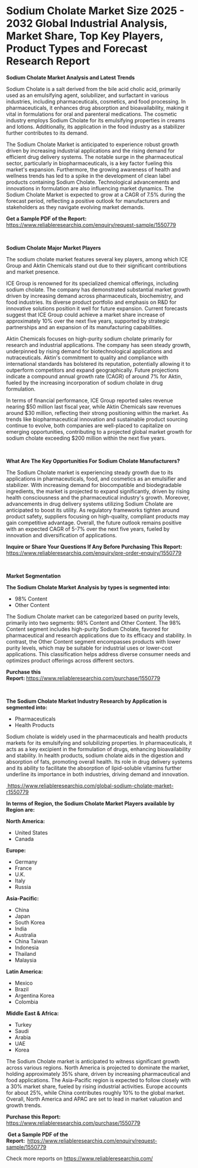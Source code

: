 <p><h1>Sodium Cholate Market Size 2025 - 2032 Global Industrial Analysis, Market Share, Top Key Players, Product Types and Forecast Research Report</h1></p><p><strong>Sodium Cholate Market Analysis and Latest Trends</strong></p>
<p><p>Sodium Cholate is a salt derived from the bile acid cholic acid, primarily used as an emulsifying agent, solubilizer, and surfactant in various industries, including pharmaceuticals, cosmetics, and food processing. In pharmaceuticals, it enhances drug absorption and bioavailability, making it vital in formulations for oral and parenteral medications. The cosmetic industry employs Sodium Cholate for its emulsifying properties in creams and lotions. Additionally, its application in the food industry as a stabilizer further contributes to its demand.</p><p>The Sodium Cholate Market is anticipated to experience robust growth driven by increasing industrial applications and the rising demand for efficient drug delivery systems. The notable surge in the pharmaceutical sector, particularly in biopharmaceuticals, is a key factor fueling this market's expansion. Furthermore, the growing awareness of health and wellness trends has led to a spike in the development of clean label products containing Sodium Cholate. Technological advancements and innovations in formulation are also influencing market dynamics. The Sodium Cholate Market is expected to grow at a CAGR of 7.5% during the forecast period, reflecting a positive outlook for manufacturers and stakeholders as they navigate evolving market demands.</p></p>
<p><strong>Get a Sample PDF of the Report:&nbsp;</strong> <a href="https://www.reliableresearchiq.com/enquiry/request-sample/1550779?utm_campaign=3524&utm_medium=2&utm_source=Github&utm_content=ia&utm_term=31032025&utm_id=sodium-cholate">https://www.reliableresearchiq.com/enquiry/request-sample/1550779</a></p>
<p>&nbsp;</p>
<p><strong>Sodium Cholate Major Market Players</strong></p>
<p><p>The sodium cholate market features several key players, among which ICE Group and Aktin Chemicals stand out due to their significant contributions and market presence. </p><p>ICE Group is renowned for its specialized chemical offerings, including sodium cholate. The company has demonstrated substantial market growth driven by increasing demand across pharmaceuticals, biochemistry, and food industries. Its diverse product portfolio and emphasis on R&D for innovative solutions position it well for future expansion. Current forecasts suggest that ICE Group could achieve a market share increase of approximately 10% over the next five years, supported by strategic partnerships and an expansion of its manufacturing capabilities.</p><p>Aktin Chemicals focuses on high-purity sodium cholate primarily for research and industrial applications. The company has seen steady growth, underpinned by rising demand for biotechnological applications and nutraceuticals. Aktin's commitment to quality and compliance with international standards has bolstered its reputation, potentially allowing it to outperform competitors and expand geographically. Future projections indicate a compound annual growth rate (CAGR) of around 7% for Aktin, fueled by the increasing incorporation of sodium cholate in drug formulation.</p><p>In terms of financial performance, ICE Group reported sales revenue nearing $50 million last fiscal year, while Aktin Chemicals saw revenues around $30 million, reflecting their strong positioning within the market. As trends like biopharmaceutical innovation and sustainable product sourcing continue to evolve, both companies are well-placed to capitalize on emerging opportunities, contributing to a projected global market growth for sodium cholate exceeding $200 million within the next five years.</p></p>
<p>&nbsp;</p>
<p><strong>What Are The Key Opportunities For Sodium Cholate Manufacturers?</strong></p>
<p><p>The Sodium Cholate market is experiencing steady growth due to its applications in pharmaceuticals, food, and cosmetics as an emulsifier and stabilizer. With increasing demand for biocompatible and biodegradable ingredients, the market is projected to expand significantly, driven by rising health consciousness and the pharmaceutical industry's growth. Moreover, advancements in drug delivery systems utilizing Sodium Cholate are anticipated to boost its utility. As regulatory frameworks tighten around product safety, suppliers focusing on high-quality, compliant products may gain competitive advantage. Overall, the future outlook remains positive with an expected CAGR of 5-7% over the next five years, fueled by innovation and diversification of applications.</p></p>
<p><strong>Inquire or Share Your Questions If Any Before Purchasing This Report:</strong> <a href="https://www.reliableresearchiq.com/enquiry/pre-order-enquiry/1550779?utm_campaign=3524&utm_medium=2&utm_source=Github&utm_content=ia&utm_term=31032025&utm_id=sodium-cholate">https://www.reliableresearchiq.com/enquiry/pre-order-enquiry/1550779</a></p>
<p>&nbsp;</p>
<p><strong>Market Segmentation</strong></p>
<p><strong>The Sodium Cholate Market Analysis by types is segmented into:</strong></p>
<p><ul><li>98% Content</li><li>Other Content</li></ul></p>
<p><p>The Sodium Cholate market can be categorized based on purity levels, primarily into two segments: 98% Content and Other Content. The 98% Content segment includes high-purity Sodium Cholate, favored for pharmaceutical and research applications due to its efficacy and stability. In contrast, the Other Content segment encompasses products with lower purity levels, which may be suitable for industrial uses or lower-cost applications. This classification helps address diverse consumer needs and optimizes product offerings across different sectors.</p></p>
<p><strong>Purchase this Report:&nbsp;</strong><a href="https://www.reliableresearchiq.com/purchase/1550779?utm_campaign=3524&utm_medium=2&utm_source=Github&utm_content=ia&utm_term=31032025&utm_id=sodium-cholate">https://www.reliableresearchiq.com/purchase/1550779</a></p>
<p>&nbsp;</p>
<p><strong>The Sodium Cholate Market Industry Research by Application is segmented into:</strong></p>
<p><ul><li>Pharmaceuticals</li><li>Health Products</li></ul></p>
<p><p>Sodium cholate is widely used in the pharmaceuticals and health products markets for its emulsifying and solubilizing properties. In pharmaceuticals, it acts as a key excipient in the formulation of drugs, enhancing bioavailability and stability. In health products, sodium cholate aids in the digestion and absorption of fats, promoting overall health. Its role in drug delivery systems and its ability to facilitate the absorption of lipid-soluble vitamins further underline its importance in both industries, driving demand and innovation.</p></p>
<p><a href="https://www.reliableresearchiq.com/global-sodium-cholate-market-r1550779?utm_campaign=3524&utm_medium=2&utm_source=Github&utm_content=ia&utm_term=31032025&utm_id=sodium-cholate">&nbsp;https://www.reliableresearchiq.com/global-sodium-cholate-market-r1550779</a></p>
<p><strong>In terms of Region, the Sodium Cholate Market Players available by Region are:</strong></p>
<p>
    <p> <strong> North America: </strong>
        <ul>
            <li>United States</li>
            <li>Canada</li>
        </ul>
        </p> 
    <p> <strong> Europe: </strong>
        <ul>
            <li>Germany</li>
            <li>France</li>
            <li>U.K.</li>
            <li>Italy</li>
            <li>Russia</li>
        </ul>
        </p> 
    <p> <strong> Asia-Pacific: </strong>
        <ul>
            <li>China</li>
            <li>Japan</li>
            <li>South Korea</li>
            <li>India</li>
            <li>Australia</li>
            <li>China Taiwan</li>
            <li>Indonesia</li>
            <li>Thailand</li>
            <li>Malaysia</li>
        </ul>
        </p> 
    <p> <strong> Latin America: </strong>
        <ul>
            <li>Mexico</li>
            <li>Brazil</li>
            <li>Argentina Korea</li>
            <li>Colombia</li>
        </ul>
        </p> 
    <p> <strong> Middle East & Africa: </strong>
        <ul>
            <li>Turkey</li>
            <li>Saudi</li>
            <li>Arabia</li>
            <li>UAE</li>
            <li>Korea</li>
        </ul>
    </p>
    </p>
<p><p>The Sodium Cholate market is anticipated to witness significant growth across various regions. North America is projected to dominate the market, holding approximately 35% share, driven by increasing pharmaceutical and food applications. The Asia-Pacific region is expected to follow closely with a 30% market share, fueled by rising industrial activities. Europe accounts for about 25%, while China contributes roughly 10% to the global market. Overall, North America and APAC are set to lead in market valuation and growth trends.</p></p>
<p><strong>Purchase this Report: </strong><a href="https://www.reliableresearchiq.com/purchase/1550779?utm_campaign=3524&utm_medium=2&utm_source=Github&utm_content=ia&utm_term=31032025&utm_id=sodium-cholate">https://www.reliableresearchiq.com/purchase/1550779</a></p>
<p>&nbsp;<strong>Get a Sample PDF of the Report:&nbsp;&nbsp;</strong><a href="https://www.reliableresearchiq.com/enquiry/request-sample/1550779?utm_campaign=3524&utm_medium=2&utm_source=Github&utm_content=ia&utm_term=31032025&utm_id=sodium-cholate">https://www.reliableresearchiq.com/enquiry/request-sample/1550779</a></p>
<p><strong></strong></p>
<p>Check more reports on <a href="https://www.reliableresearchiq.com/?utm_campaign=3524&utm_medium=2&utm_source=Github&utm_content=ia&utm_term=31032025&utm_id=sodium-cholate">https://www.reliableresearchiq.com/</a></p>